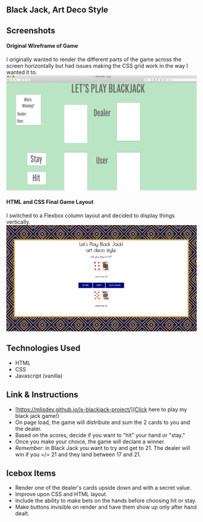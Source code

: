 ## **Black Jack, Art Deco Style**

## Screenshots 

#### Original Wireframe of Game 
I originally wanted to render the different parts of the game across the screen horizontally but had issues making the CSS grid work in the way I wanted it to. 
![wireframe of game](wireframe.png)


#### HTML and CSS Final Game Layout 
I switched to a Flexbox column layout and decided to display things vertically. 
![screenshot of final game layout](blackjackscreenshot.png)

## Technologies Used 
* HTML 
* CSS
* Javascript (vanilla)

## Link & Instructions 
- [https://mlisdev.github.io/js-blackjack-project/](Click here to play my black jack game!)
- On page load, the game will distribute and sum the 2 cards to you and the dealer. 
- Based on the scores, decide if you want to "hit" your hand or "stay." 
- Once you make your choice, the game will declare a winner. 
- _Remember_: in Black Jack you want to try and get to 21. The dealer will win if you =/= 21 and they land between 17 and 21. 

## Icebox Items 
- Render one of the dealer's cards upside down and with a secret value. 
- Improve upon CSS and HTML layout. 
- Include the ability to make bets on the hands before choosing hit or stay. 
- Make buttons invisible on render and have them show up only after hand dealt. 